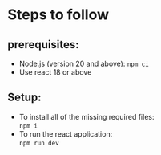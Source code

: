 # Steps to follow
## prerequisites: 
- Node.js (version 20 and above):
`npm ci` 
- Use react 18 or above

## Setup: 
- To install all of the missing required files: \
`npm i`
- To run the react application: \
`npm run dev`




